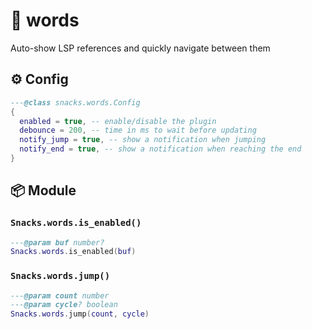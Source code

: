 # 🍿 words

Auto-show LSP references and quickly navigate between them

<!-- docgen -->

## ⚙️ Config

```lua
---@class snacks.words.Config
{
  enabled = true, -- enable/disable the plugin
  debounce = 200, -- time in ms to wait before updating
  notify_jump = true, -- show a notification when jumping
  notify_end = true, -- show a notification when reaching the end
}
```

## 📦 Module

### `Snacks.words.is_enabled()`

```lua
---@param buf number?
Snacks.words.is_enabled(buf)
```

### `Snacks.words.jump()`

```lua
---@param count number
---@param cycle? boolean
Snacks.words.jump(count, cycle)
```
